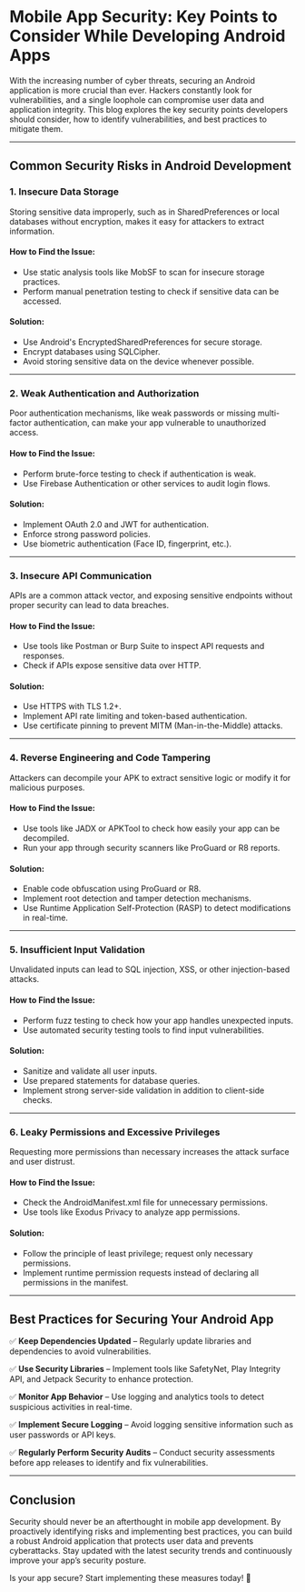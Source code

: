 # Mobile App Security: Key Points to Consider While Developing Android Apps

With the increasing number of cyber threats, securing an Android application is more crucial than ever. Hackers constantly look for vulnerabilities, and a single loophole can compromise user data and application integrity. This blog explores the key security points developers should consider, how to identify vulnerabilities, and best practices to mitigate them.

---
## **Common Security Risks in Android Development**

### 1. **Insecure Data Storage**
Storing sensitive data improperly, such as in SharedPreferences or local databases without encryption, makes it easy for attackers to extract information.

#### **How to Find the Issue:**
- Use static analysis tools like MobSF to scan for insecure storage practices.
- Perform manual penetration testing to check if sensitive data can be accessed.

#### **Solution:**
- Use Android's EncryptedSharedPreferences for secure storage.
- Encrypt databases using SQLCipher.
- Avoid storing sensitive data on the device whenever possible.

---
### 2. **Weak Authentication and Authorization**
Poor authentication mechanisms, like weak passwords or missing multi-factor authentication, can make your app vulnerable to unauthorized access.

#### **How to Find the Issue:**
- Perform brute-force testing to check if authentication is weak.
- Use Firebase Authentication or other services to audit login flows.

#### **Solution:**
- Implement OAuth 2.0 and JWT for authentication.
- Enforce strong password policies.
- Use biometric authentication (Face ID, fingerprint, etc.).

---
### 3. **Insecure API Communication**
APIs are a common attack vector, and exposing sensitive endpoints without proper security can lead to data breaches.

#### **How to Find the Issue:**
- Use tools like Postman or Burp Suite to inspect API requests and responses.
- Check if APIs expose sensitive data over HTTP.

#### **Solution:**
- Use HTTPS with TLS 1.2+.
- Implement API rate limiting and token-based authentication.
- Use certificate pinning to prevent MITM (Man-in-the-Middle) attacks.

---
### 4. **Reverse Engineering and Code Tampering**
Attackers can decompile your APK to extract sensitive logic or modify it for malicious purposes.

#### **How to Find the Issue:**
- Use tools like JADX or APKTool to check how easily your app can be decompiled.
- Run your app through security scanners like ProGuard or R8 reports.

#### **Solution:**
- Enable code obfuscation using ProGuard or R8.
- Implement root detection and tamper detection mechanisms.
- Use Runtime Application Self-Protection (RASP) to detect modifications in real-time.

---
### 5. **Insufficient Input Validation**
Unvalidated inputs can lead to SQL injection, XSS, or other injection-based attacks.

#### **How to Find the Issue:**
- Perform fuzz testing to check how your app handles unexpected inputs.
- Use automated security testing tools to find input vulnerabilities.

#### **Solution:**
- Sanitize and validate all user inputs.
- Use prepared statements for database queries.
- Implement strong server-side validation in addition to client-side checks.

---
### 6. **Leaky Permissions and Excessive Privileges**
Requesting more permissions than necessary increases the attack surface and user distrust.

#### **How to Find the Issue:**
- Check the AndroidManifest.xml file for unnecessary permissions.
- Use tools like Exodus Privacy to analyze app permissions.

#### **Solution:**
- Follow the principle of least privilege; request only necessary permissions.
- Implement runtime permission requests instead of declaring all permissions in the manifest.

---
## **Best Practices for Securing Your Android App**

✅ **Keep Dependencies Updated** – Regularly update libraries and dependencies to avoid vulnerabilities.

✅ **Use Security Libraries** – Implement tools like SafetyNet, Play Integrity API, and Jetpack Security to enhance protection.

✅ **Monitor App Behavior** – Use logging and analytics tools to detect suspicious activities in real-time.

✅ **Implement Secure Logging** – Avoid logging sensitive information such as user passwords or API keys.

✅ **Regularly Perform Security Audits** – Conduct security assessments before app releases to identify and fix vulnerabilities.

---
## **Conclusion**

Security should never be an afterthought in mobile app development. By proactively identifying risks and implementing best practices, you can build a robust Android application that protects user data and prevents cyberattacks. Stay updated with the latest security trends and continuously improve your app’s security posture.

Is your app secure? Start implementing these measures today! 🚀

